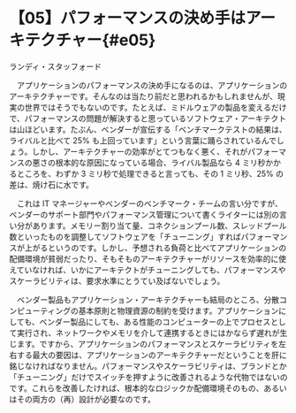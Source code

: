 # 【05】パフォーマンスの決め手はアーキテクチャー{#e05}

<div class="author">ランディ・スタッフォード</div>

　アプリケーションのパフォーマンスの決め手になるのは、アプリケーションのアーキテクチャーです。そんなのは当たり前だと思われるかもしれませんが、現実の世界ではそうでもないのです。たとえば、ミドルウェアの製品を変えるだけで、パフォーマンスの問題が解決すると思っているソフトウェア・アーキテクトは山ほどいます。たぶん、ベンダーが宣伝する「ベンチマークテストの結果は、ライバルと比べて 25% も上回っています」という言葉に踊らされているんでしょう。しかし、アーキテクチャーの効率がとてつもなく悪く、それがパフォーマンスの悪さの根本的な原因になっている場合、ライバル製品なら 4 ミリ秒かかるところを、わずか 3 ミリ秒で処理できると言っても、その 1 ミリ秒、25% の差は、焼け石に水です。

　これは IT マネージャーやベンダーのベンチマーク・チームの言い分ですが、ベンダーのサポート部門やパフォーマンス管理について書くライターには別の言い分があります。メモリー割り当て量、コネクションプール数、スレッドプール数といったものを調整してソフトウェアを「チューニング」すればパフォーマンスが上がるというのです。しかし、予想される負荷と比べてアプリケーションの配備環境が貧弱だったり、そもそものアーキテクチャーがリソースを効率的に使えていなければ、いかにアーキテクトがチューニングしても、パフォーマンスやスケーラビリティは、要求水準にとうてい及ばないでしょう。

　ベンダー製品もアプリケーション・アーキテクチャーも結局のところ、分散コンピューティングの基本原則と物理資源の制約を受けます。アプリケーションにしても、ベンダー製品にしても、ある性能のコンピューターの上でプロセスとして実行され、ネットワークやメモリを介して連携するときにはかならず遅れが生じます。ですから、アプリケーションのパフォーマンスとスケーラビリティを左右する最大の要因は、アプリケーションのアーキテクチャーだということを肝に銘じなければなりません。パフォーマンスやスケーラビリティは、ブランドとか「チューニング」だけでスイッチを押すように改善されるような代物ではないのです。これらを改善したければ、根本的なロジックか配備環境そのもの、あるいはその両方の（再）設計が必要なのです。
